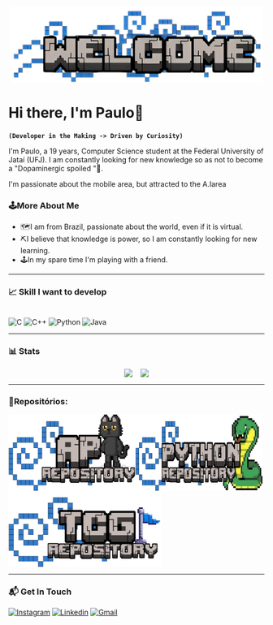 <div align="center">
  <img src="https://github.com/Paulo-if/Paulo-if/blob/main/Welcome%20(1).png" alt="IMG" width="500" height="150">
</div>

# Hi there, I'm Paulo👋
**`(Developer in the Making -> Driven by Curiosity)`**

I'm Paulo, a 19 years, Computer Science student at the Federal University of Jataí (UFJ). I am constantly looking for new knowledge so as not to become a "Dopaminergic spoiled
"🎈.

I'm passionate about the mobile area, but attracted to the A.I ​​area

### 🕹️More About Me

- 🗺️I am from Brazil, passionate about the world, even if it is virtual.
- ⛏️I believe that knowledge is power, so I am constantly looking for new learning.
- 🕹️In my spare time I'm playing with a friend.
---

### 📈 Skill I want to develop

<div style="display: inline_block"><br/>
<img align="center" alt="C" src="https://img.shields.io/badge/C-00599C?style=for-the-badge&logo=c&logoColor=white">
<img align="center" alt="C++" src="https://img.shields.io/badge/C%2B%2B-00599C?style=for-the-badge&logo=c%2B%2B&logoColor=white">
<img align="center" alt="Python" src="https://img.shields.io/badge/Python-3776AB?style=for-the-badge&logo=python&logoColor=white">
<img align="center" alt="Java" src="https://img.shields.io/badge/java-%23ED8B00.svg?style=for-the-badge&logo=openjdk&logoColor=white">

---

### 📊 Stats
<p align="center">
    <img align="center" width="40%" src="https://github-readme-stats.vercel.app/api?username=Paulo-if&count_private=true&show_icons=true&theme=tokyonight#gh-dark-mode-only" />
    &nbsp;&nbsp;
    <img align="center" width="44%" src="https://github-readme-stats.vercel.app/api/top-langs/?username=Paulo-if&layout=compact&theme=tokyonight#gh-dark-mode-only"/>
</p>

--- 

### 🧠Repositórios:

<a href="https://github.com/Paulo-if/AP1">
<img align="left" alt="img" height="150" width="250" src="https://github.com/Paulo-if/Paulo-if/blob/main/2.png" alt="Repositorio Ap1" width="250" height="200">
</a>



<a href="https://github.com/Paulo-if/Paython">
<img align="center" alt="img" height="150" width="250" src="https://github.com/Paulo-if/Paulo-if/blob/main/1.png" alt="Repositorio Python" width="250" height="200">
</a>



<a href="https://github.com/Paulo-if/TCG">
<img align="center" alt="img" height= "150" width="300" src="https://github.com/Paulo-if/Paulo-if/blob/main/3.png" alt="Repositorio Python" width="250" height="200">
</a>

--- 

### 📬 Get In Touch
[![Instagram](https://img.shields.io/badge/Instagram-E4405F?style=for-the-badge&logo=instagram&logoColor=white)](https://www.instagram.com/otaviopaul0/)
[![Linkedin](https://img.shields.io/badge/LinkedIn-0077B5?style=for-the-badge&logo=linkedin&logoColor=white)](https://www.linkedin.com/in/paulo-ot%C3%A1vio-115a47283/)
[![Gmail](https://img.shields.io/badge/Gmail-D14836?style=for-the-badge&logo=gmail&logoColor=white)](mailto:otavipaulo0405@gmail.com)

